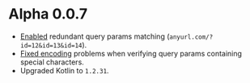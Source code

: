 Alpha 0.0.7
===========
* [Enabled](https://github.com/JorgeCastilloPrz/hiroaki/pull/52) redundant query params matching (`anyurl.com/?id=12&id=13&id=14`).
* [Fixed encoding](https://github.com/JorgeCastilloPrz/hiroaki/pull/53) problems when verifying query params containing special characters.
* Upgraded Kotlin to `1.2.31`.
